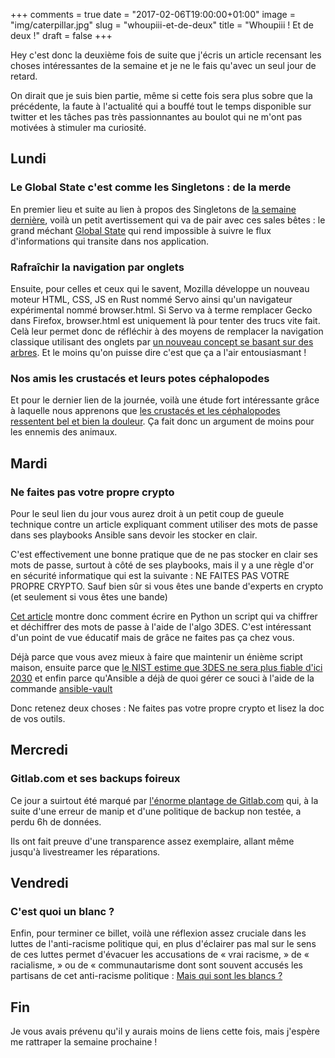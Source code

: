 +++
comments = true
date = "2017-02-06T19:00:00+01:00"
image = "img/caterpillar.jpg"
slug = "whoupiii-et-de-deux"
title = "Whoupiii ! Et de deux !"
draft = false
+++

Hey c'est donc la deuxième fois de suite que j'écris un article recensant les choses intéressantes de la semaine et je ne le fais qu'avec un seul jour de retard.

On dirait que je suis bien partie, même si cette fois sera plus sobre que la précédente, la faute à l'actualité qui a bouffé tout le temps disponible sur twitter et les tâches pas très passionnantes au boulot qui ne m'ont pas motivées à stimuler ma curiosité.

## Lundi

### Le Global State c'est comme les Singletons : de la merde

En premier lieu et suite au lien à propos des Singletons de [la semaine dernière][articleprecedent], voilà un petit avertissement qui va de pair avec ces sales bêtes : le grand méchant [Global State][globalstate] qui rend impossible à suivre le flux d'informations qui transite dans nos application.

[articleprecedent]: https://aldarone.fr/combien-de-temps-je-vais-my-tenir-cette-fois/
[globalstate]: http://softwareengineering.stackexchange.com/questions/148108/why-is-global-state-so-evil

### Rafraîchir la navigation par onglets

Ensuite, pour celles et ceux qui le savent, Mozilla développe un nouveau moteur HTML, CSS, JS en Rust nommé Servo ainsi qu'un navigateur expérimental nommé browser.html. Si Servo va à terme remplacer Gecko dans Firefox, browser.html est uniquement là pour tenter des trucs vite fait. Celà leur permet donc de réfléchir à des moyens de remplacer la navigation classique utilisant des onglets par [un nouveau concept se basant sur des arbres][trailnavigation]. Et le moins qu'on puisse dire c'est que ça a l'air entousiasmant !

[trailnavigation]: https://medium.com/@patrykadas/lossless-web-navigation-with-trails-9cd48c0abb56#.z76gla3pm

### Nos amis les crustacés et leurs potes céphalopodes

Et pour le dernier lien de la journée, voilà une étude fort intéressante grâce à laquelle nous apprenons que [les crustacés et les céphalopodes ressentent bel et bien la douleur][crustacé]. Ça fait donc un argument de moins pour les ennemis des animaux.

[crustacé]: https://www.washingtonpost.com/national/health-science/do-lobsters-and-other-invertebrates-feel-pain-new-research-has-some-answers/2014/03/07/f026ea9e-9e59-11e3-b8d8-94577ff66b28_story.html

## Mardi

### Ne faites pas votre propre crypto

Pour le seul lien du jour vous aurez droit à un petit coup de gueule technique contre un article expliquant comment utiliser des mots de passe dans ses playbooks Ansible sans devoir les stocker en clair.

C'est effectivement une bonne pratique que de ne pas stocker en clair ses mots de passe, surtout à côté de ses playbooks, mais il y a une règle d'or en sécurité informatique qui est la suivante : NE FAITES PAS VOTRE PROPRE CRYPTO. Sauf bien sûr si vous êtes une bande d'experts en crypto (et seulement si vous êtes une bande)

[Cet article][badcrypto] montre donc comment écrire en Python un script qui va chiffrer et déchiffrer des mots de passe à l'aide de l'algo 3DES. C'est intéressant d'un point de vue éducatif mais de grâce ne faites pas ça chez vous.

Déjà parce que vous avez mieux à faire que maintenir un énième script maison, ensuite parce que [le NIST estime que 3DES ne sera plus fiable d'ici 2030][nist] et enfin parce qu'Ansible a déjà de quoi gérer ce souci à l'aide de la commande [ansible-vault][vault]

Donc retenez deux choses : Ne faites pas votre propre crypto et lisez la doc de vos outils.

[badcrypto]: http://lesaventuresdeyannigdanslemondeit.blogspot.com/2017/01/chiffrementdechiffrement-des-mots-de.html
[nist]: https://www.keylength.com/fr/4/
[vault]: http://docs.ansible.com/ansible/playbooks_vault.html

## Mercredi

### Gitlab.com et ses backups foireux

Ce jour a suirtout été marqué par [l'énorme plantage de Gitlab.com][gitlabfail] qui, à la suite d'une erreur de manip et d'une politique de backup non testée, a perdu 6h de données.

Ils ont fait preuve d'une transparence assez exemplaire, allant même jusqu'à livestreamer les réparations.

[gitlabfail]: https://about.gitlab.com/2017/02/01/gitlab-dot-com-database-incident/

## Vendredi

### C'est quoi un blanc ?

Enfin, pour terminer ce billet, voilà une réflexion assez cruciale dans les luttes de l'anti-racisme politique qui, en plus d'éclairer pas mal sur le sens de ces luttes permet d'évacuer les accusations de « vrai racisme, » de « racialisme, » ou de « communautarisme dont sont souvent accusés les partisans de cet anti-racisme politique :  [Mais qui sont les blancs ?][pirblanc]

[pirblanc]: http://indigenes-republique.fr/mais-qui-sont-les-blancs/

## Fin

Je vous avais prévenu qu'il y aurais moins de liens cette fois, mais j'espère me rattraper la semaine prochaine !
